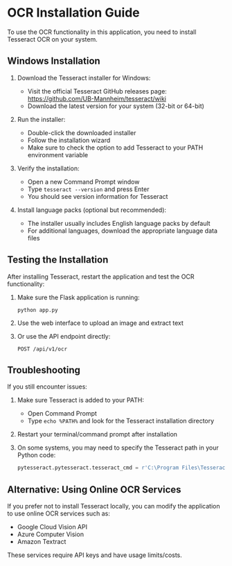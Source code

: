 # OCR Installation Guide

To use the OCR functionality in this application, you need to install Tesseract OCR on your system.

## Windows Installation

1. Download the Tesseract installer for Windows:
   - Visit the official Tesseract GitHub releases page: https://github.com/UB-Mannheim/tesseract/wiki
   - Download the latest version for your system (32-bit or 64-bit)

2. Run the installer:
   - Double-click the downloaded installer
   - Follow the installation wizard
   - Make sure to check the option to add Tesseract to your PATH environment variable

3. Verify the installation:
   - Open a new Command Prompt window
   - Type `tesseract --version` and press Enter
   - You should see version information for Tesseract

4. Install language packs (optional but recommended):
   - The installer usually includes English language packs by default
   - For additional languages, download the appropriate language data files

## Testing the Installation

After installing Tesseract, restart the application and test the OCR functionality:

1. Make sure the Flask application is running:
   ```
   python app.py
   ```

2. Use the web interface to upload an image and extract text

3. Or use the API endpoint directly:
   ```
   POST /api/v1/ocr
   ```

## Troubleshooting

If you still encounter issues:

1. Make sure Tesseract is added to your PATH:
   - Open Command Prompt
   - Type `echo %PATH%` and look for the Tesseract installation directory

2. Restart your terminal/command prompt after installation

3. On some systems, you may need to specify the Tesseract path in your Python code:
   ```python
   pytesseract.pytesseract.tesseract_cmd = r'C:\Program Files\Tesseract-OCR\tesseract.exe'
   ```

## Alternative: Using Online OCR Services

If you prefer not to install Tesseract locally, you can modify the application to use online OCR services such as:
- Google Cloud Vision API
- Azure Computer Vision
- Amazon Textract

These services require API keys and have usage limits/costs.